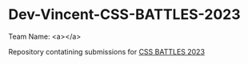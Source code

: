 # Dev-Vincent-CSS-BATTLES-2023
Team Name: \<a>\</a>

Repository contatining submissions for [CSS BATTLES 2023](https://github.com/IET-CSS-BATTLES-2023/CSS-BATTLES-2023/tree/main)

